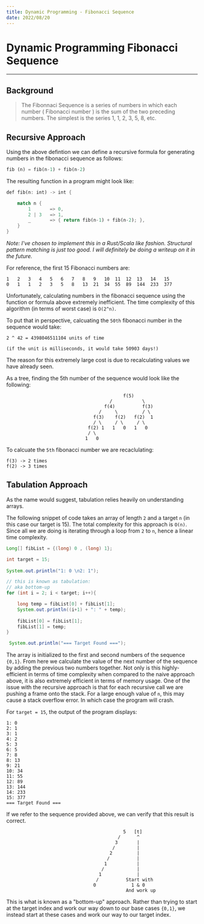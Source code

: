 ```yaml
---
title: Dynamic Programming - Fibonacci Sequence
date: 2022/08/20
---
```



# Dynamic Programming Fibonacci Sequence

______

## Background

> The Fibonnaci Sequence is a series of numbers in which each number ( Fibonacci number ) is the sum of the two preceding numbers. The simplest is the series 1, 1, 2, 3, 5, 8, etc.


## Recursive Approach

Using the above defintion we can define a recursive formula for generating numbers in the fibonacci sequence as follows:


```rust 
fib (n) = fib(n-1) + fib(n-2) 
```

The resulting function in a program might look like:
```rust
def fib(n: int) -> int {

	match n {
		1 		=> 0,
		2 | 3	=> 1,
		_ 		=> { return fib(n-1) + fib(n-2); }, 
	}
}
```
*Note: I've chosen to implement this in a Rust/Scala like fashion. Structural pattern matching is just too good. I will definitely be doing a writeup on it in the future.* 



For reference, the first 15 Fibonacci numbers are:
```
1	2	3	4	5	6	7	8	9	10	11	12	13   14   15
0	1	1	2	3	5	8	13	21	34	55	89	144	 233  377
```

Unfortunately, calculating numbers in the fibonacci sequence using the function or formula above extremely inefficient. The time complexity of this algorithm (in terms of worst case) is `O(2^n)`. 

To put that in perspective, calcuating the `50th` fibonacci number in the sequence would take:
```
2 ^ 42 = 4398046511104 units of time 

(if the unit is milliseconds, it would take 50903 days!)
```


The reason for this extremely large cost is due to recalculating values we have already seen.

As a tree, finding the 5th number of the sequence would look like the following:
```
										   f(5)
									  /           \
								    f(4)	      f(3)
	    						  /     \         / \
								f(3)    f(2)   f(2)  1
								/ \     / \     / \
							  f(2) 1   1   0   1   0
							  / \
							 1   0
```

To calcuate the `5th` fibonacci number we are recaclulating:
```
f(3) -> 2 times
f(2) -> 3 times
```


## Tabulation Approach
As the name would suggest, tabulation relies heavily on understanding arrays.

The following snippet of code takes an array of length `2` and a target `n` (in this case our target is 15). The total complexity for this approach is `O(n)`. Since all we are doing is iterating through a loop from `2` to `n`, hence a linear time complexity.


```java
Long[] fibList = {(long) 0 , (long) 1};

int target = 15;
 
System.out.println("1: 0 \n2: 1");

// this is known as tabulation:
// aka bottom-up
for (int i = 2; i < target; i++){

	long temp = fibList[0] + fibList[1];
	System.out.println((i+1) + ": " + temp);
	
	fibList[0] = fibList[1];
	fibList[1] = temp;
}

 System.out.println("=== Target Found ===");
```

The array is initialized to the first and second numbers of the sequence `{0,1}`. From here we calculate the value of the next number of the sequence by adding the previous two numbers together. Not only is this highly-efficient in terms of time complexity when compared to the naive approach above, it is also extremely efficient in terms of memory usage. One of the issue with the recursive approach is that for each recursive call we are pushing a frame onto the stack. For a large enough value of `n`, this may cause a stack overflow error. In which case the program will crash.

For `target = 15`, the output of the program displays:

```
1: 0
2: 1
3: 1
4: 2
5: 3
6: 5
7: 8
8: 13
9: 21
10: 34
11: 55
12: 89
13: 144
14: 233
15: 377
=== Target Found ===
```

If we refer to the sequence provided above, we can verify that this result is correct.  


```
										   5   [t]
									     /      ^     
									    3	    |       
	    						       /        |     
								      2         |     
								     /          | 
							        1        	|
							       / 			|
							      1   			|
								 /			Start with
								0			  1 & 0
											And work up
```

This is what is known as a "bottom-up" approach. Rather than trying to start at the target index and work our way down to our base cases `{0,1}`, we instead start at these cases and work our way to our target index. 

